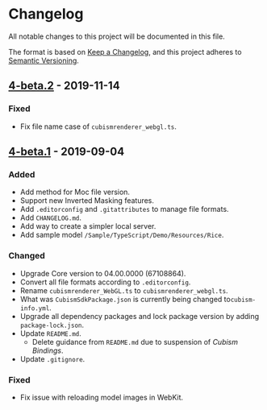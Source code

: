 # Changelog

All notable changes to this project will be documented in this file.

The format is based on [Keep a Changelog](https://keepachangelog.com/en/1.0.0/),
and this project adheres to [Semantic Versioning](https://semver.org/spec/v2.0.0.html).


## [4-beta.2] - 2019-11-14

### Fixed

* Fix file name case of `cubismrenderer_webgl.ts`.


## [4-beta.1] - 2019-09-04

### Added

* Add method for Moc file version.
* Support new Inverted Masking features.
* Add `.editorconfig` and `.gitattributes` to manage file formats.
* Add `CHANGELOG.md`.
* Add way to create a simpler local server.
* Add sample model `/Sample/TypeScript/Demo/Resources/Rice`.

### Changed

* Upgrade Core version to 04.00.0000 (67108864).
* Convert all file formats according to `.editorconfig`.
* Rename `cubismrenderer_WebGL.ts` to `cubismrenderer_webgl.ts`.
* What was `CubismSdkPackage.json` is currently being changed to`cubism-info.yml`.
* Upgrade all dependency packages and lock package version by adding `package-lock.json`.
* Update `README.md`.
  * Delete guidance from `README.md` due to suspension of *Cubism Bindings*.
* Update `.gitignore`.

### Fixed

* Fix issue with reloading model images in WebKit.


[4-beta.2]: https://github.com/Live2D/CubismWebSamples/compare/4-beta.1...4-beta.2
[4-beta.1]: https://github.com/Live2D/CubismWebSamples/compare/e36ab2233a89de9225f64e5a02d521bc7235bd03...4-beta.1
